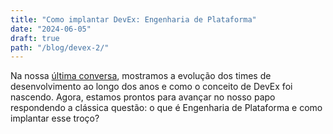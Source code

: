 ```yaml
---
title: "Como implantar DevEx: Engenharia de Plataforma"
date: "2024-06-05"
draft: true
path: "/blog/devex-2/"
---
```


Na nossa [última conversa](https://giovane.boaviagemribeiro.com/blog/devex-1/), mostramos a evolução dos times de desenvolvimento ao longo dos anos e como o conceito de DevEx foi nascendo. Agora, estamos prontos para avançar no nosso papo respondendo a clássica questão: o que é Engenharia de Plataforma e como implantar esse troço?

